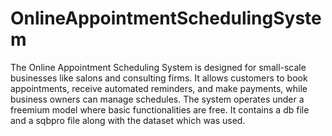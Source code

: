# OnlineAppointmentSchedulingSystem
The Online Appointment Scheduling System is designed for small-scale businesses like salons and consulting firms. It allows customers to book appointments, receive automated reminders, and make payments, while business owners can manage schedules. The system operates under a freemium model where basic functionalities are free.
It contains a db file and a sqbpro file along with the dataset which was used.
